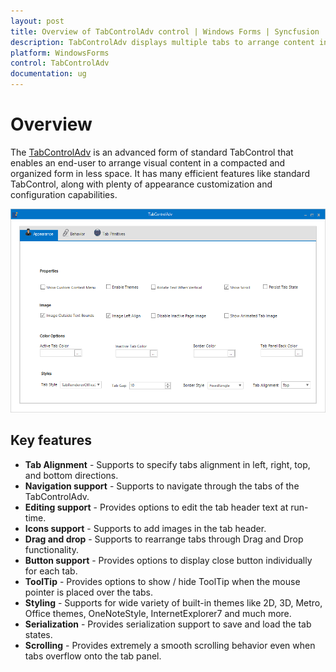 ```yaml
---
layout: post
title: Overview of TabControlAdv control | Windows Forms | Syncfusion
description: TabControlAdv displays multiple tabs to arrange content in a organized form in less space. It supports tab groups, close button for tabs, re-ordering, etc.,
platform: WindowsForms
control: TabControlAdv 
documentation: ug
---
```


# Overview

The [TabControlAdv](https://help.syncfusion.com/cr/windowsforms/Syncfusion.Tools.Windows~Syncfusion.Windows.Forms.Tools.TabControlAdv.html) is an advanced form of standard TabControl that enables an end-user to arrange visual content in a compacted and organized form in less space. It has many efficient features like standard TabControl, along with plenty of appearance customization and configuration capabilities. 

![TabControlAdv for Windows Forms with multiline and reorder support](Overview_images/Overview.png)

## Key features

* **Tab Alignment** - Supports to specify tabs alignment in left, right, top, and bottom directions.
* **Navigation support** - Supports to navigate through the tabs of the TabControlAdv.
* **Editing support** - Provides options to edit the tab header text at run-time.
* **Icons support** - Supports to add images in the tab header.
* **Drag and drop** - Supports to rearrange tabs through Drag and Drop functionality. 
* **Button support** - Provides options to display close button individually for each tab.
* **ToolTip** - Provides options to show / hide ToolTip when the mouse pointer is placed over the tabs.
* **Styling** - Supports for wide variety of built-in themes like 2D, 3D, Metro, Office themes, OneNoteStyle, InternetExplorer7 and much more.
* **Serialization** - Provides serialization support to save and load the tab states. 
* **Scrolling** - Provides extremely a smooth scrolling behavior even when tabs overflow onto the tab panel.
